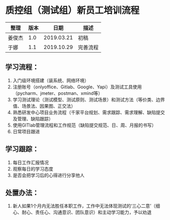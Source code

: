 # 质控组（测试组）新员工培训流程

| 整理 | 版本 | 日期       | 描述                                      |
| ---- | ---- | ---------- | ----------------------------------------- |
| 姜俊杰 | 1.0  | 2019.03.21 | 初稿 |
| 于娜   | 1.1  | 2019.10.29 | 完善流程 |



## 学习流程：
1.  入门级环境搭建（装系统、网络环境）
2.  注册账号（onlyoffice、Gitlab、Google、Yapi）及测试工具使用（pycharm、jmeter、postman、xmind等）
3.  学习测试理论（测试模型、测试原则、测试场景）和测试方法（等价类、边界值、场景法、因果图、正交法）
4.  熟悉研发中心项目业务流程（千家平台规划、需求跟踪、需求理解、缺陷提交及管理、缺陷跟踪）
5.  使用GITlab管理流程和工作规范（缺陷提交规范、日、周、月报的书写）
6.  日常项目跟进

## 学习跟踪：
1.  每日工作汇报情况
2.  观察每日的学习态度
3.  是否会把学习后的心得进行分享他人

## 处置办法：
1.  新人如果1个月内无法胜任本职工作，工作中无法体现测试的‘三心二意’（细心、耐心、责任心、沟通意识、团队意识）和主动学习能力，予以劝退
